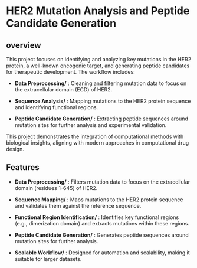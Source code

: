 # HER2 Mutation Analysis and Peptide Candidate Generation #
## overview ##
This project focuses on identifying and analyzing key mutations in the HER2 protein, a well-known oncogenic target, and generating peptide candidates for therapeutic development. The workflow includes:

- **Data Preprocessing/** : Cleaning and filtering mutation data to focus on the extracellular domain (ECD) of HER2.

- **Sequence Analysis/** : Mapping mutations to the HER2 protein sequence and identifying functional regions.

- **Peptide Candidate Generation/** : Extracting peptide sequences around mutation sites for further analysis and experimental validation.

This project demonstrates the integration of computational methods with biological insights, aligning with modern approaches in computational drug design.

## Features ##
- **Data Preprocessing/** : Filters mutation data to focus on the extracellular domain (residues 1–645) of HER2.

- **Sequence Mapping/** : Maps mutations to the HER2 protein sequence and validates them against the reference sequence.

- **Functional Region Identification/** : Identifies key functional regions (e.g., dimerization domain) and extracts mutations within these regions.

- **Peptide Candidate Generation/** : Generates peptide sequences around mutation sites for further analysis.

- **Scalable Workflow/** : Designed for automation and scalability, making it suitable for larger datasets.
